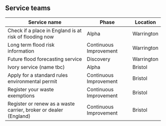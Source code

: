 ## Service teams

<table class="govuk-table">
  <thead class="govuk-table__head">
    <tr class="govuk-table__row">
      <th class="govuk-table__header" scope="col">Service name</th>
      <th class="govuk-table__header" scope="col">Phase</th>
      <th class="govuk-table__header" scope="col">Location</th>
    </tr>
  </thead>
  <tbody class="govuk-table__body">
    <tr class="govuk-table__row">
      <td class="govuk-table__header" scope="row">Check if a place in England is at risk of flooding now</td>
      <td class="govuk-table__cell">Alpha</td>
      <td class="govuk-table__cell">Warrington</td>
    </tr>
    <tr class="govuk-table__row">
      <td class="govuk-table__header" scope="row">Long term flood risk information</td>
      <td class="govuk-table__cell">Continuous Improvement</td>
      <td class="govuk-table__cell">Warrington</td>
    </tr>
    <tr class="govuk-table__row">
      <td class="govuk-table__header" scope="row">Future flood forecasting service</td>
      <td class="govuk-table__cell">Discovery</td>
      <td class="govuk-table__cell">Warrington</td>
    </tr>
    <tr class="govuk-table__row">
      <td class="govuk-table__header" scope="row">Ivory service (name tbc)</td>
      <td class="govuk-table__cell">Alpha</td>
      <td class="govuk-table__cell">Bristol</td>
    </tr>
    <tr class="govuk-table__row">
      <td class="govuk-table__header" scope="row">Apply for a standard rules environmental permit</td>
      <td class="govuk-table__cell">Continuous Improvement</td>
      <td class="govuk-table__cell">Bristol</td>
    </tr>
    <tr class="govuk-table__row">
      <td class="govuk-table__header" scope="row">Register your waste exemptions</td>
      <td class="govuk-table__cell">Continuous Improvement</td>
      <td class="govuk-table__cell">Bristol</td>
    </tr>
    <tr class="govuk-table__row">
      <td class="govuk-table__header" scope="row">Register or renew as a waste carrier, broker or dealer (England)</td>
      <td class="govuk-table__cell">Continuous Improvement</td>
      <td class="govuk-table__cell">Bristol</td>
    </tr>
  </tbody>
</table>


<!-- Water??
ELM??
IDM??
Defra charge
Imports
Exports
Marine licenceing
Expert catch certificates 
Vetinary Medical Directorate
Chemicals
-->




